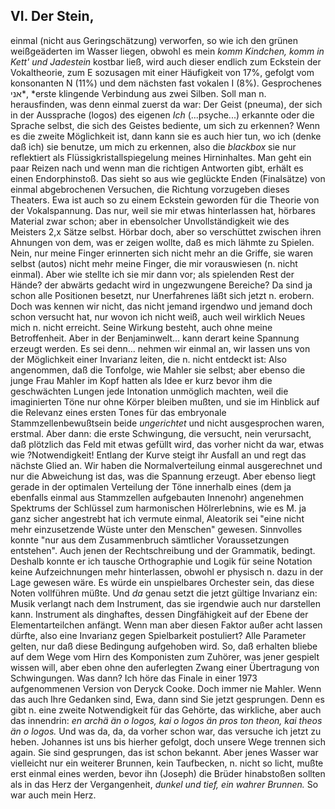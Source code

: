 ## VI. Der Stein, 
einmal (nicht aus Geringschätzung) verworfen, so wie ich den grünen weißgeäderten im Wasser liegen, obwohl es mein *komm Kindchen, komm in Kett&#39; und Jadestein* kostbar ließ, wird auch dieser endlich zum Eckstein der Vokaltheorie, zum E sozusagen mit einer Häufigkeit von 17%, gefolgt vom konsonanten N (11%) und dem nächsten fast vokalen I (8%). Gesprochenes אני*, *erste klingende Verbindung aus zwei Silben. Soll man n. herausfinden, was denn einmal zuerst da war: Der Geist (pneuma), der sich in der Aussprache (logos) des eigenen *Ich* (...psyche...) erkannte oder die Sprache selbst, die sich des Geistes bediente, um sich zu erkennen? Wenn es die zweite Möglichkeit ist, dann kann sie es auch hier tun, wo ich (denke daß ich) sie benutze, um mich zu erkennen, also die *blackbox* sie nur reflektiert als Flüssigkristallspiegelung meines Hirninhaltes. Man geht ein paar Reizen nach und wenn man die richtigen Antworten gibt, erhält es einen Endorphinstoß. Das sieht so aus wie geglückte Enden (Finalsätze) von einmal abgebrochenen Versuchen, die Richtung vorzugeben dieses Theaters. Ewa ist auch so zu einem Eckstein geworden für die Theorie von der Vokalspannung. Das nur, weil sie mir etwas hinterlassen hat, hörbares Material zwar schon; aber in ebensolcher Unvollständigkeit wie des Meisters 2,x Sätze selbst. Hörbar doch, aber so verschüttet zwischen ihren Ahnungen von dem, was er zeigen wollte, daß es mich lähmte zu Spielen. Nein, nur meine Finger erinnerten sich nicht mehr an die Griffe, sie waren selbst (autos) nicht mehr meine Finger, die mir vorauswiesen (n. nicht einmal). Aber wie stellte ich sie mir dann vor; als spielenden Rest der Hände? der abwärts gedacht wird in ungezwungene Bereiche? Da sind ja schon alle Positionen besetzt, nur Unerfahrenes läßt sich jetzt n. erobern. Doch was kennen wir nicht, das nicht jemand irgendwo und jemand doch schon versucht hat, nur wovon ich nicht weiß, auch weil wirklich Neues mich n. nicht erreicht. Seine Wirkung besteht, auch ohne meine Betroffenheit. Aber in der Benjaminwelt... kann derart keine Spannung erzeugt werden. Es sei denn... nehmen wir einmal an, wir lassen uns von der Möglichkeit einer Invarianz leiten, die n. nicht entdeckt ist: Also angenommen, daß die Tonfolge, wie Mahler sie selbst; aber ebenso die junge Frau Mahler im Kopf hatten als Idee er kurz bevor ihm die geschwächten Lungen jede Intonation unmöglich machten, weil die imaginierten Töne nur ohne Körper bleiben mußten, und sie im Hinblick auf die Relevanz eines ersten Tones für das embryonale Stammzellenbewußtsein beide *ungerichtet* und nicht ausgesprochen waren, erstmal. Aber dann: die erste Schwingung, die versucht, nein verursacht, daß plötzlich das Feld mit etwas gefüllt wird, das vorher nicht da war, etwas wie ?Notwendigkeit! Entlang der Kurve steigt ihr Ausfall an und regt das nächste Glied an. Wir haben die Normalverteilung einmal ausgerechnet und nur die Abweichung ist das, was die Spannung erzeugt. Aber ebenso liegt gerade in der optimalen Verteilung der Töne innerhalb eines (dem ja ebenfalls einmal aus Stammzellen aufgebauten Innenohr) angenehmen Spektrums der Schlüssel zum harmonischen Hölrerlebnins, wie es M. ja ganz sicher angestrebt hat ich vermute einmal, Aleatorik sei &quot;eine nicht mehr einzusetzende Wüste unter den Menschen&quot; gewesen. Sinnvolles konnte &quot;nur aus dem Zusammenbruch sämtlicher Voraussetzungen entstehen&quot;. Auch jenen der Rechtschreibung und der Grammatik, bedingt. Deshalb konnte er ich tausche Orthographie und Logik für seine Notation keine Aufzeichnungen mehr hinterlassen, obwohl er physisch n. dazu in der Lage gewesen wäre. Es würde ein unspielbares Orchester sein, das diese Noten vollführen müßte. Und *da* genau setzt die jetzt gültige Invarianz ein: Musik verlangt nach dem Instrument, das sie irgendwie auch nur darstellen kann. Instrument als dinghaftes, dessen Dingfähigkeit auf der Ebene der Elementarteilchen anfängt. Wenn man aber diesen Faktor außer acht lassen dürfte, also eine Invarianz gegen Spielbarkeit postuliert? Alle Parameter gelten, nur daß diese Bedingung aufgehoben wird. So, daß erhalten bliebe auf dem Wege vom Hirn des Komponisten zum Zuhörer, was jener gespielt wissen will, aber eben ohne den auferlegten Zwang einer Übertragung von Schwingungen. Was dann? Ich höre das Finale in einer 1973 aufgenommenen Version von Deryck Cooke. Doch immer nie Mahler. Wenn das auch Ihre Gedanken sind, Ewa, dann sind Sie jetzt gesprungen. Denn es gibt n. eine zweite Notwendigkeit für das Gehörte, das wirkliche, aber auch das innendrin: *en archä än o logos, kai o logos än pros ton theon, kai theos än o logos.* Und was da, da, da vorher schon war, das versuche ich jetzt zu heben. Johannes ist uns bis hierher gefolgt, doch unsere Wege trennen sich again. Sie sind gesprungen, das ist schon bekannt. Aber jenes Wasser war vielleicht nur ein weiterer Brunnen, kein Taufbecken, n. nicht so licht, mußte erst einmal eines werden, bevor ihn (Joseph) die Brüder hinabstoßen sollten als in das Herz der Vergangenheit, *dunkel und tief, ein wahrer Brunnen.* So war auch mein Herz.   
